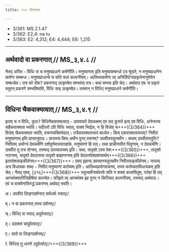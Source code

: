 ```yaml
---
title: १०० टिप्पणयः

---
```

- 3/361: MS 2.1.47
- 3/362: E2,4: na tu
- 3/363: E2: 4,312; E4: 4,444; E6: 1,215

____________________________________________


## अर्थवादो वा प्रकरणात् // MS_३,४.८ //

नैतद् अस्ति - विधिः स च मनुष्यप्रधाने कर्मणीति। मनुष्याणाम् इति मनुष्यसम्बन्धो ऽत्र श्रूयते, न मनुष्यप्रधानेन कर्मणा सम्बन्धः। मनुष्यप्राधान्ये च सति फलं कल्पनीयम्। आतिथ्यकर्मणा त्व् अनिर्दिष्टेनाप्रकृतेनानुमेयेन सम्बध्येत। तत्र को दोषः? प्रकरणाद् उत्कृष्येत सम्भवंस् तत्र। कथं सम्भव इति चेत्। अर्थवाद एषः स प्रकृतं स्तुवन् प्रकरणे सम्भविष्यति, विधिः सन्न् उत्कृष्येत। तस्मान् न विधिर् मनुष्यप्रधाने कर्मणीति।


____________________________________________


## विधिना चैकवाक्यत्वात् // MS_३,४.९ //

इतश् च न विधिः, कुतः? विधिनैकवाक्यत्वात् - उपव्ययते देवलक्ष्मम् एव तत् कुरुते इत्य् एष विधिः, अनेनास्य सहैकवाक्यता भवति। यदीतरो ऽपि विधिः स्यात्, वाक्यं भिद्येत, न हि विधेश् च+++({3/364})+++ विधेश् चैकवाक्यता भवति, वचनव्यक्तिभेदात्। तत्रैकवाक्यतारूपं बाध्येत। किम् एकवाक्यतारूपम्? निवीतं मनुष्याणाम् इति प्राप्तानुवादः। प्राप्तस्य किम् अर्थेन पुनर् वचनम्? उपवीतस्तुत्यर्थेन। कथम् उपवीतस्तुतिः? निवीतम् अयोग्यं देवकर्मणि दर्शपूर्णमाससञ्ज्ञके, मनुष्याणां हि तत्। तथा प्राचीनावीतं पितॄणाम्, न देवकर्मणि। उपवीतं तु तत्र योग्यम्, तस्माद् उपव्यातव्यम् इति। यथा, यादृशो ऽस्य वेशः+++({3/365})+++, तादृशो नटानाम्, यादृशो देवदत्तस्य तादृशो ब्राह्मणानाम् इति देवदत्तवेशप्रशंसार्थम्+++({3/366})+++ इतरवेशसङ्कीर्तनम्+++({3/367})+++। एवम् इहाप्य् उपव्यानस्तुत्यर्थेन निवीतसङ्कीर्तनम्। नास्त्य् अत्र विधायकः शब्दः - निवीतं मनुष्याणां कर्तव्यम् इति। आतिथ्यप्रयोगवचनम्, तस्य कर्तव्यताविधायकम् इति चेत्। नैतद् एवम्, [३१६]+++({3/368})+++ स्तुत्यर्थेनार्थवत्त्वे सति न शक्यं कल्पयितुम्, परोक्षं हि तद् आनर्थक्यपरिजिहीर्षया कल्प्येत। परिहृते त्व् आनर्थक्य इह पुनर् न किञ्चित् कल्पनीयम्, तस्माद् अर्थवादः। एवं च वाक्येनाविरुद्धं प्रकरणम् अर्थवद् भवति।

अ। उपवीतं लिङ्गदर्शनात् सर्वधर्मः स्यात्//

ब्। न वा प्रकरणात् तस्य दर्शनम्//

च्। विधिर् वा स्याद् अपूर्वत्वात्//

द्। उदक्त्वं चापूर्वत्वात्//

ए। सतो वा लिङ्गदर्शनम्//

f. विधिस् तु धारणे ऽपूर्वर्त्वात्//+++({3/369})+++